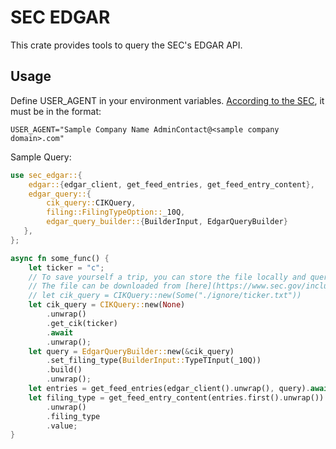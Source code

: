 # SEC EDGAR

This crate provides tools to query the SEC's EDGAR API.

## Usage

Define USER_AGENT in your environment variables. [According to the SEC](https://www.sec.gov/os/webmaster-faq#developers), it must be in the format:

```
USER_AGENT="Sample Company Name AdminContact@<sample company domain>.com"
```

Sample Query:

```rust
use sec_edgar::{
    edgar::{edgar_client, get_feed_entries, get_feed_entry_content},
    edgar_query::{
        cik_query::CIKQuery,
        filing::FilingTypeOption::_10Q,
        edgar_query_builder::{BuilderInput, EdgarQueryBuilder}
   },
};

async fn some_func() {
    let ticker = "c";
    // To save yourself a trip, you can store the file locally and query it instead.
    // The file can be downloaded from [here](https://www.sec.gov/include/ticker.txt).
    // let cik_query = CIKQuery::new(Some("./ignore/ticker.txt"))
    let cik_query = CIKQuery::new(None)
        .unwrap()
        .get_cik(ticker)
        .await
        .unwrap();
    let query = EdgarQueryBuilder::new(&cik_query)
        .set_filing_type(BuilderInput::TypeTInput(_10Q))
        .build()
        .unwrap();
    let entries = get_feed_entries(edgar_client().unwrap(), query).await.unwrap();
    let filing_type = get_feed_entry_content(entries.first().unwrap())
        .unwrap()
        .filing_type
        .value;
}
```
